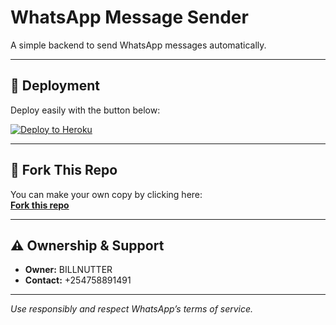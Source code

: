 # WhatsApp Message Sender

A simple backend to send WhatsApp messages automatically.

---

## 🚀 Deployment

Deploy easily with the button below:

[![Deploy to Heroku](https://www.herokucdn.com/deploy/button.svg)](https://heroku.com/deploy?template=https://github.com/BILLNUTTER/whatsapp-message-sender)

---

## 🍴 Fork This Repo

You can make your own copy by clicking here:  
[**Fork this repo**](https://github.com/BILLNUTTER/whatsapp-message-sender/fork)


---

## ⚠️ Ownership & Support

- **Owner:** BILLNUTTER  
- **Contact:** +254758891491

---

*Use responsibly and respect WhatsApp’s terms of service.*
